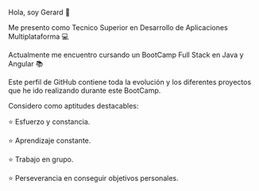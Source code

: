 Hola, soy Gerard :wave:

Me presento como Tecnico Superior en Desarrollo de Aplicaciones Multiplataforma :computer:

Actualmente me encuentro cursando un BootCamp Full Stack en Java y Angular :books:

Este perfil de GitHub contiene toda la evolución y los diferentes proyectos que he ido realizando
durante este BootCamp.

Considero como aptitudes destacables:

:star: Esfuerzo y constancia.

:star: Aprendizaje constante.

:star: Trabajo en grupo.

:star: Perseverancia en conseguir objetivos personales.

